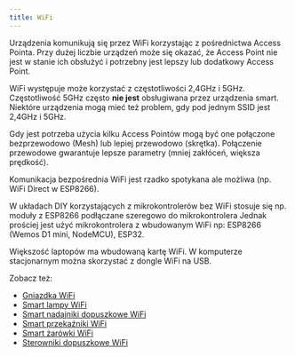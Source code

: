 ```yaml
---
title: WiFi
---
```


Urządzenia komunikują się przez WiFi korzystając z pośrednictwa Access Pointa. Przy dużej liczbie urządzeń może się okazać, że Access Point nie jest w stanie ich obsłużyć i potrzebny jest lepszy lub dodatkowy Access Point.

WiFi występuje może korzystać z częstotliwości 2,4GHz i 5GHz. Częstotliwość 5GHz często **nie jest** obsługiwana przez urządzenia smart. Niektóre urządzenia mogą mieć też problem, gdy pod jednym SSID jest 2,4GHz i 5GHz.

Gdy jest potrzeba użycia kilku Access Pointów mogą być one połączone bezprzewodowo (Mesh) lub lepiej przewodowo (skrętka). Połączenie przewodowe gwarantuje lepsze parametry (mniej zakłóceń, większa prędkość).

Komunikacja bezpośrednia WiFi jest rzadko spotykana ale możliwa (np. WiFi Direct w ESP8266).

W układach DIY korzystających z mikrokontrolerów bez WiFi stosuje się np. moduły z ESP8266 podłączane szeregowo do mikrokontrolera
Jednak prościej jest użyć mikrokontrolera z wbudowanym WiFi np: ESP8266 (Wemos D1 mini, NodeMCU), ESP32.

Większość laptopów ma wbudowaną kartę WiFi. W komputerze stacjonarnym można skorzystać z dongle WiFi na USB.

Zobacz też:

- [Gniazdka WiFi](../sprzet/rodzaje/Gniazdka-WiFi)
- [Smart lampy WiFi](../sprzet/rodzaje/Smart-lampy-WiFi)
- [Smart nadajniki dopuszkowe WiFi](../sprzet/rodzaje/Smart-nadajniki-dopuszkowe-WiFi)
- [Smart przekaźniki WiFi](../sprzet/rodzaje/Smart-przekazniki-WiFi)
- [Smart żarówki WiFi](../sprzet/rodzaje/Smart-zarowki-WiFi)
- [Sterowniki dopuszkowe WiFi](../sprzet/rodzaje/Sterowniki-dopuszkowe-WiFi)
